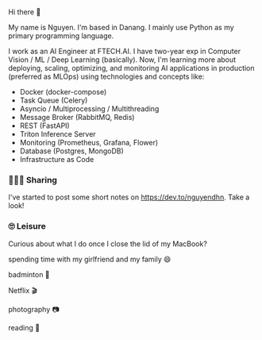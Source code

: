 ### 
Hi there 👋

<!--
**nguyen-dhn/nguyen-dhn** is a ✨ _special_ ✨ repository because its `README.md` (this file) appears on your GitHub profile.

Here are some ideas to get you started:

- 🔭 I’m currently working on ...
- 🌱 I’m currently learning ...
- 👯 I’m looking to collaborate on ...
- 🤔 I’m looking for help with ...
- 💬 Ask me about ...
- 📫 How to reach me: ...
- 😄 Pronouns: ...
- ⚡ Fun fact: ...
-->


My name is Nguyen. I'm based in Danang. I mainly use Python as my primary programming language.

I work as an AI Engineer at FTECH.AI. I have two-year exp in Computer Vision / ML / Deep Learning (basically). Now, I'm learning more about deploying, scaling, optimizing, and monitoring AI applications in production (preferred as MLOps) using technologies and concepts like:

- Docker (docker-compose)
- Task Queue (Celery)
- Asyncio / Multiprocessing / Multithreading
- Message Broker (RabbitMQ, Redis)
- REST (FastAPI)
- Triton Inference Server
- Monitoring (Prometheus, Grafana, Flower)
- Database (Postgres, MongoDB) 
- Infrastructure as Code

### 🙋🏻‍♂️ Sharing
I've started to post some short notes on https://dev.to/nguyendhn. Take a look!

### 🙄 Leisure
Curious about what I do once I close the lid of my MacBook?

spending time with my girlfriend and my family 😄

badminton 🏸

Netflix 🎬

photography 📷

reading 📕
